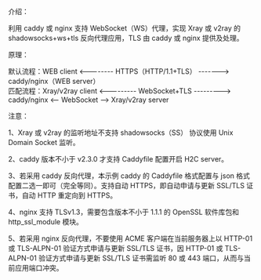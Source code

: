介绍：

利用 caddy 或 nginx 支持 WebSocket（WS）代理，实现 Xray 或 v2ray 的 shadowsocks+ws+tls 反向代理应用，TLS 由 caddy 或 nginx 提供及处理。

原理：

默认流程：WEB client <-------- HTTPS（HTTP/1.1+TLS） -------> caddy/nginx（WEB server）  
匹配流程：Xray/v2ray client <--------- WebSocket+TLS ---------> caddy/nginx <-- WebSocket --> Xray/v2ray server

注意：

1、Xray 或 v2ray 的监听地址不支持 shadowsocks（SS） 协议使用 Unix Domain Socket 监听。

2、caddy 版本不小于 v2.3.0 才支持 Caddyfile 配置开启 H2C server。

3、若采用 caddy 反向代理，本示例 caddy 的 Caddyfile 格式配置与 json 格式配置二选一即可（完全等同）。支持自动 HTTPS，即自动申请与更新 SSL/TLS 证书，自动 HTTP 重定向到 HTTPS。

4、nginx 支持 TLSv1.3，需要包含版本不小于 1.1.1 的 OpenSSL 软件库包和 http_ssl_module 模块。

5、若采用 nginx 反向代理，不要使用 ACME 客户端在当前服务器上以 HTTP-01 或 TLS-ALPN-01 验证方式申请与更新 SSL/TLS 证书，因 HTTP-01 或 TLS-ALPN-01 验证方式申请与更新 SSL/TLS 证书需监听 80 或 443 端口，从而与当前应用端口冲突。
